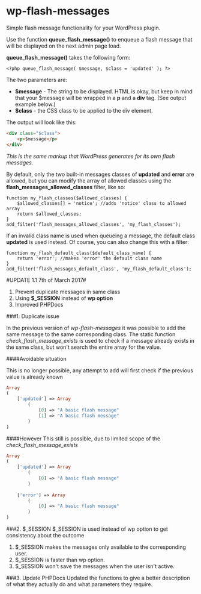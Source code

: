 wp-flash-messages
=================

Simple flash message functionality for your WordPress plugin.

Use the function **queue_flash_message()** to enqueue a flash message that will be displayed on the next admin page load.

**queue_flash_message()** takes the following form:

```
<?php queue_flash_message( $message, $class = 'updated' ); ?>
```

The two parameters are:

- **$message** - The string to be displayed. HTML is okay, but keep in mind that your $message will be wrapped in a **p** and a **div** tag. (See output example below.)
- **$class** - the CSS class to be applied to the div element.

The output will look like this:

```html
<div class="$class">
	<p>$message</p>
</div>
```

*This is the same markup that WordPress generates for its own flash messages.*

By default, only the two built-in messages classes of **updated** and **error** are allowed, but you can modify the array of allowed classes using the **flash_messages_allowed_classes** filter, like so:

```
function my_flash_classes($allowed_classes) {
    $allowed_classes[] = 'notice'; //adds 'notice' class to allowed array
    return $allowed_classes;
}
add_filter('flash_messages_allowed_classes', 'my_flash_classes');
```

If an invalid class name is used when queueing a message, the default class **updated** is used instead. Of course, you can also change this with a filter:

```
function my_flash_default_class($default_class_name) {
    return 'error'; //makes 'error' the default class name
}
add_filter('flash_messages_default_class', 'my_flash_default_class');
```

#UPDATE 1.1 7th of March 2017#

1. Prevent duplicate messages in same class
2. Using **$_SESSION** instead of **wp option**
3. Improved PHPDocs


###1. Duplicate issue

In the previous version of *wp-flash-messages* it was possible to add the same message to the same corresponding class.
The static function *check_flash_message_exists* is used to check if a message already exists in the same class, but won't search the entire array for the value.


####Avoidable situation

This is no longer possible, any attempt to add will first check if the previous value is already known
```php
Array
(
    ['updated'] => Array
        (
            [0] => "A basic flash message"
            [1] => "A basic flash message"
        )
)
```

####However
This still is possible, due to limited scope of the *check_flash_message_exists*
```php
Array
(
    ['updated'] => Array
        (
            [0] => "A basic flash message"
        )
        
    ['error'] => Array
        (
            [0] => "A basic flash message"
        )
)
```

###2. $_SESSION
$_SESSION is used instead of wp option to get consistency about the outcome
1. $_SESSION makes the messages only available to the corresponding user.
2. $_SESSION is faster than wp option.
3. $_SESSION won't save the messages when the user isn't active.


###3. Update PHPDocs
Updated the functions to give a better description of what they actually do and what parameters they require.